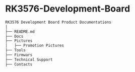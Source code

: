 # RK3576-Development-Board

```bash
RK3576 Development Board Product Documentations
│
├── README.md
├── Docs
├── Pictures
│   ├── Promotion Pictures
├── Tools
├── Firmwars
├── Technical Support
├── Contacts

